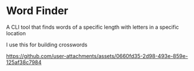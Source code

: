 # Word Finder

A CLI tool that finds words of a specific length with letters in a specific location

I use this for building crosswords

https://github.com/user-attachments/assets/0660fd35-2d98-493e-859e-125af38c7984